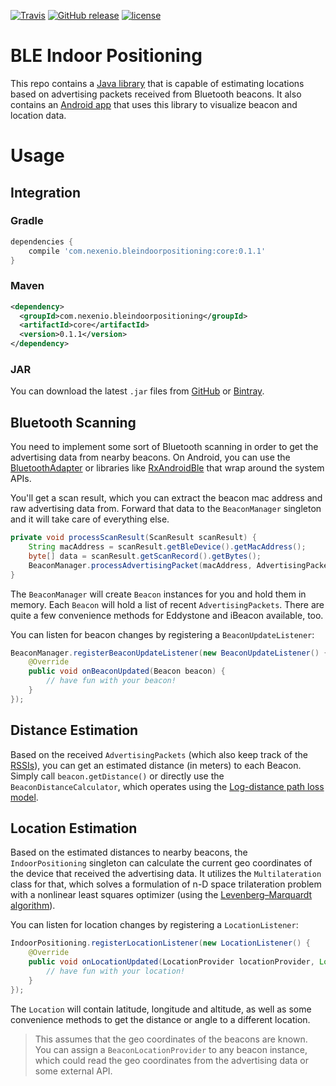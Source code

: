 [![Travis](https://img.shields.io/travis/neXenio/BLE-Indoor-Positioning/master.svg)](https://travis-ci.org/neXenio/BLE-Indoor-Positioning/builds) [![GitHub release](https://img.shields.io/github/release/neXenio/BLE-Indoor-Positioning.svg)](https://github.com/neXenio/BLE-Indoor-Positioning/releases) [![license](https://img.shields.io/github/license/neXenio/BLE-Indoor-Positioning.svg)](https://github.com/neXenio/BLE-Indoor-Positioning/blob/master/LICENSE)

# BLE Indoor Positioning

This repo contains a [Java library][package_core] that is capable of estimating locations based on advertising packets received from Bluetooth beacons. It also contains an [Android app][package_app] that uses this library to visualize beacon and location data.

# Usage

## Integration

### Gradle
```groovy
dependencies {
    compile 'com.nexenio.bleindoorpositioning:core:0.1.1'
}
```

### Maven
```xml
<dependency>
  <groupId>com.nexenio.bleindoorpositioning</groupId>
  <artifactId>core</artifactId>
  <version>0.1.1</version>
</dependency>
```

### JAR
You can download the latest `.jar` files from [GitHub][releases] or [Bintray][bintray].

## Bluetooth Scanning

You need to implement some sort of Bluetooth scanning in order to get the advertising data from nearby beacons. On Android, you can use the [BluetoothAdapter][androidbluetoothle] or libraries like [RxAndroidBle][rxandroidble] that wrap around the system APIs.

You'll get a scan result, which you can extract the beacon mac address and raw advertising data from. Forward that data to the `BeaconManager` singleton and it will take care of everything else.

```Java
private void processScanResult(ScanResult scanResult) {
    String macAddress = scanResult.getBleDevice().getMacAddress();
    byte[] data = scanResult.getScanRecord().getBytes();
    BeaconManager.processAdvertisingPacket(macAddress, AdvertisingPacket.from(data));
}
```

The `BeaconManager` will create `Beacon` instances for you and hold them in memory. Each `Beacon` will hold a list of recent `AdvertisingPackets`. There are quite a few convenience methods for Eddystone and iBeacon available, too.

You can listen for beacon changes by registering a `BeaconUpdateListener`:

```Java
BeaconManager.registerBeaconUpdateListener(new BeaconUpdateListener() {
    @Override
    public void onBeaconUpdated(Beacon beacon) {
        // have fun with your beacon!
    }
});
```

## Distance Estimation

Based on the received `AdvertisingPackets` (which also keep track of the [RSSIs][rssi]), you can get an estimated distance (in meters) to each Beacon. Simply call `beacon.getDistance()` or directly use the `BeaconDistanceCalculator`, which operates using the [Log-distance path loss model][log_distance_path_loss_model].

## Location Estimation

Based on the estimated distances to nearby beacons, the `IndoorPositioning` singleton can calculate the current geo coordinates of the device that received the advertising data. It utilizes the `Multilateration` class for that, which solves  a formulation of n-D space trilateration problem with a nonlinear least squares optimizer (using the [Levenberg–Marquardt algorithm][levenberg_marquardt_algorithm]).

You can listen for location changes by registering a `LocationListener`:

```Java
IndoorPositioning.registerLocationListener(new LocationListener() {
    @Override
    public void onLocationUpdated(LocationProvider locationProvider, Location location) {
        // have fun with your location!
    }
});
```

The `Location` will contain latitude, longitude and altitude, as well as some convenience methods to get the distance or angle to a different location.

> This assumes that the geo coordinates of the beacons are known. You can assign a `BeaconLocationProvider` to any beacon instance, which could read the geo coordinates from the advertising data or some external API.

[releases]: https://github.com/neXenio/BLE-Indoor-Positioning/releases
[bintray]: https://bintray.com/nexenio/BLE-Indoor-Positioning
[package_core]: https://github.com/neXenio/BLE-Indoor-Positioning/tree/master/BLE%20Indoor%20Positioning/src/main/java/com/nexenio/bleindoorpositioning
[package_app]: https://github.com/neXenio/BLE-Indoor-Positioning/tree/master/app/src/main/java/com/nexenio/bleindoorpositioningdemo
[rxandroidble]: https://github.com/Polidea/RxAndroidBle
[androidbluetoothle]: https://developer.android.com/guide/topics/connectivity/bluetooth-le.html
[rssi]: https://en.wikipedia.org/wiki/Received_signal_strength_indication
[log_distance_path_loss_model]: https://en.wikipedia.org/wiki/Log-distance_path_loss_model
[levenberg_marquardt_algorithm]: https://en.wikipedia.org/wiki/Levenberg%E2%80%93Marquardt_algorithm